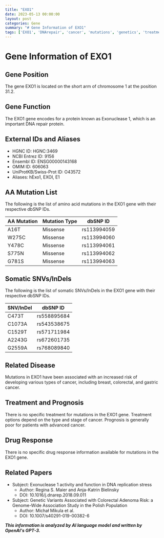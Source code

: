 ```yaml
---
title: "EXO1"
date: 2023-05-13 00:00:00
layout: post
categories: Gene
summary: "# Gene Information of EXO1"
tags: ['EXO1', 'DNArepair', 'cancer', 'mutations', 'genetics', 'treatment', 'prognosis', 'drugresponse']
---
```


# Gene Information of EXO1

## Gene Position
The gene EXO1 is located on the short arm of chromosome 1 at the position 31.2.

## Gene Function
The EXO1 gene encodes for a protein known as Exonuclease 1, which is an important DNA repair protein.

## External IDs and Aliases
- HGNC ID: HGNC:3469
- NCBI Entrez ID: 9156
- Ensembl ID: ENSG00000143168
- OMIM ID: 606063
- UniProtKB/Swiss-Prot ID: O43572
- Aliases: hExo1, EXOI, E1

## AA Mutation List
The following is the list of amino acid mutations in the EXO1 gene with their respective dbSNP IDs.

|AA Mutation|Mutation Type|dbSNP ID|
|-----------|-------------|--------|
|A16T|Missense|rs113994059|
|W275C|Missense|rs113994060|
|Y478C|Missense|rs113994061|
|S775N|Missense|rs113994062|
|G781S|Missense|rs113994063|

## Somatic SNVs/InDels
The following is the list of somatic SNVs/InDels in the EXO1 gene with their respective dbSNP IDs.

|SNV/InDel|dbSNP ID|
|---------|--------|
|C473T|rs558895684|
|C1073A|rs543538675|
|C1529T|rs571711984|
|A2243G|rs672601735|
|G2559A|rs768089840|

## Related Disease
Mutations in EXO1 have been associated with an increased risk of developing various types of cancer, including breast, colorectal, and gastric cancer.

## Treatment and Prognosis
There is no specific treatment for mutations in the EXO1 gene. Treatment options depend on the type and stage of cancer. Prognosis is generally poor for patients with advanced cancer.

## Drug Response
There is no specific drug response information available for mutations in the EXO1 gene.

## Related Papers
- Subject: Exonuclease 1 activity and function in DNA replication stress
  - Author: Regina S. Maier and Anja-Katrin Bielinsky
  - DOI: 10.1016/j.dnarep.2018.09.011
- Subject: Genetic Variants Associated with Colorectal Adenoma Risk: a Genome-Wide Association Study in the Polish Population
  - Author: Michał Mikula et al.
  - DOI: 10.1007/s40291-019-00382-6

**_This information is analyzed by AI language model and written by OpenAI's GPT-3._**